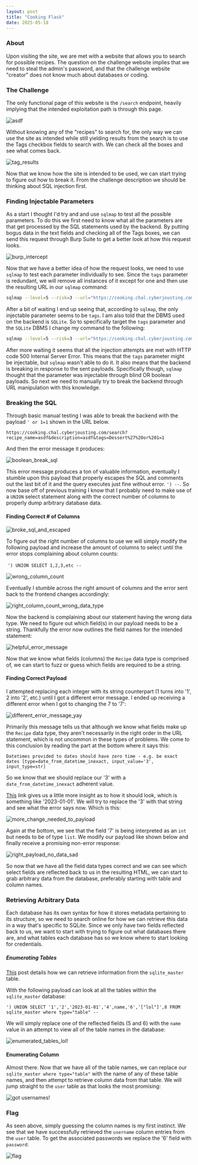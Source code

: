```yaml
---
layout: post
title: "Cooking Flask"
date: 2025-05-18
---
```


### About

Upon visiting the site, we are met with a website that allows you to search for possible recipes. The question on the challenge website implies that we need to steal the admin's password, and that the challenge website "creator" does not know much about databases or coding. 



### The Challenge

The only functional page of this website is the `/search` endpoint, heavily implying that the intended exploitation path is through this page. 

![asdf](https://i.imgur.com/OTvXH2h.png)



Without knowing any of the "recipes" to search for, the only way we can use the site as intended while still yielding results from the search is to use the Tags checkbox fields to search with. We can check all the boxes and see what comes back. 

![tag_results](https://i.imgur.com/gJcluVM.png)



Now that we know how the site is intended to be used, we can start trying to figure out how to break it. From the challenge description we should be thinking about SQL injection first. 





### Finding Injectable Parameters

As a start I thought I'd try and and use `sqlmap` to test all the possible parameters. To do this we first need to know what all the parameters are that get processed by the SQL statements used by the backend. By putting bogus data in the text fields and checking all of the Tags boxes, we can send this request through Burp Suite to get a better look at how this request looks.

![burp_intercept](https://i.imgur.com/KCgKTbp.png)



Now that we have a better idea of how the request looks, we need to use `sqlmap` to test each parameter individually to see. Since the `tags` parameter is redundant, we will remove all instances of it except for one and then use the resulting URL in our `sqlmap` command:

```bash
sqlmap --level=5 --risk=3 --url="https://cooking.chal.cyberjousting.com/search?recipe_name=asdf&description=asdf&tags=Dessert"
```



After a bit of waiting I end up seeing that, according to `sqlmap`, the only injectable parameter seems to be `tags`. I am also told that the DBMS used on the backend is `SQLite`. So to specifically target the `tags` parameter and the `SQLite` DBMS I change my command to the following:

```bash
sqlmap --level=5 --risk=3 --url="https://cooking.chal.cyberjousting.com/search?recipe_name=asdf&description=asdf&tags=Dessert" -p tags --dbms=SQLite
```



After more waiting it seems that all the injection attempts are met with HTTP code 500 Internal Server Error. This means that the `tags` parameter might be injectable, but `sqlmap` wasn't able to do it. It also means that the backend is breaking in response to the sent payloads. Specifically though, `sqlmap` thought that the parameter was injectable through blind OR boolean payloads. So next we need to manually try to break the backend through URL manipulation with this knowledge.



### Breaking the SQL

Through basic manual testing I was able to break the backend with the payload `' or 1=1` shown in the URL below.

```
https://cooking.chal.cyberjousting.com/search?recipe_name=asdf&description=asdf&tags=Dessert%27%20or%201=1
```



And then the error message it produces:

![boolean_break_sql](https://i.imgur.com/3oVeaFo.png)



This error message produces a ton of valuable information, eventually I stumble upon this payload that properly escapes the SQL and comments out the last bit of it and the query executes just fine without error. `') --`. So now base off of previous training I know that I probably need to make use of a `UNION` select statement along with the correct number of columns to properly dump arbitrary database data.





#### Finding Correct # of Columns

![broke_sql_and_escaped](https://i.imgur.com/3EU3FbA.png)



To figure out the right number of columns to use we will simply modify the following payload and increase the amount of columns to select until the error stops complaining about column counts:

​	`') UNION SELECT 1,2,3,etc --`

![wrong_column_count](https://i.imgur.com/rqnXpbb.png)



Eventually I stumble across the right amount of columns and the error sent back to the frontend changes accordingly:

![right_column_count_wrong_data_type](https://i.imgur.com/uF0UAn0.png)



Now the backend is complaining about our statement having the wrong data type. We need to figure out which field(s) in our payload needs to be a string. Thankfully the error now outlines the field names for the intended statement:

![helpful_error_message](https://i.imgur.com/h4J0kig.png)



Now that we know what fields (columns) the `Recipe` data type is comprised of, we can start to fuzz or guess which fields are required to be a string.



#### Finding Correct Payload

I attempted replacing each integer with its string counterpart (1 turns into '1', 2 into '2', etc.) until I got a different error message. I ended up receiving a different error when I got to changing the 7 to '7':

![different_error_message_yay](https://i.imgur.com/Z1vHY21.png)



Primarily this message tells us that although we know what fields make up the `Recipe` data type, they aren't necessarily in the right order in the URL statement, which is not uncommon in these types of problems. We come to this conclusion by reading the part at the bottom where it says this:

```
Datetimes provided to dates should have zero time - e.g. be exact dates [type=date_from_datetime_inexact, input_value='3', input_type=str]
```



So we know that we should replace our '3' with a `date_from_datetime_inexact` adherent value.

[This](https://docs.pydantic.dev/latest/errors/validation_errors/#date_from_datetime_inexact) link gives us a little more insight as to how it should look, which is something like '2023-01-01'. We will try to replace the '3' with that string and see what the error says now. Which is this:

![more_change_needed_to_payload](https://i.imgur.com/dRd1GKH.png)



Again at the bottom, we see that the field '7' is being interpreted as an `int` but needs to be of type `list`. We modify our payload like shown below and finally receive a promising non-error response:

![right_payload_no_data_sad](https://i.imgur.com/iZ7bgkA.png)



So now that we have all the field data types correct and we can see which select fields are reflected back to us in the resulting HTML, we can start to grab arbitrary data from the database, preferably starting with table and column names.





### Retrieving Arbitrary Data

Each database has its own syntax for how it stores metadata pertaining to its structure, so we need to search online for how we can retrieve this data in a way that's specific to SQLite. Since we only have two fields reflected back to us, we want to start with trying to figure out what databases there are, and what tables each database has so we know where to start looking for credentials.



##### Enumerating Tables

[This](https://stackoverflow.com/questions/5334882/how-to-get-list-of-all-the-tables-in-sqlite-programmatically) post details how we can retrieve information from the `sqlite_master` table.

With the following payload can look at all the tables within the `sqlite_master` database:

`') UNION SELECT '1','2','2023-01-01','4',name,'6','["lol"]',8 FROM sqlite_master where type="table" --`

We will simply replace one of the reflected fields (5 and 6) with the `name` value in an attempt to view all of the table names in the database:

![enumerated_tables_lol!](https://i.imgur.com/S1tzrwL.png)





#### Enumerating Column

Almost there. Now that we have all of the table names, we can replace our `sqlite_master where type="table"` with the name of any of these table names, and then attempt to retrieve column data from that table. We will jump straight to the `user` table as that looks the most promising:

![got usernames!](https://i.imgur.com/b7PjX6O.png)





### Flag

As seen above, simply guessing the column names is my first instinct. We see that we have successfully retrieved the `username` column entries from the `user` table. To get the associated passwords we replace the '6' field with `password`:

![flag](https://i.imgur.com/Z7x2Q83.png)